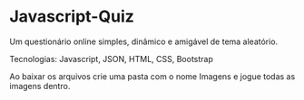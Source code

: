 # Javascript-Quiz
Um questionário online simples, dinâmico e amigável de tema aleatório.

Tecnologias: Javascript, JSON, HTML, CSS, Bootstrap

Ao baixar os arquivos crie uma pasta com o nome Imagens e jogue todas as imagens dentro.
